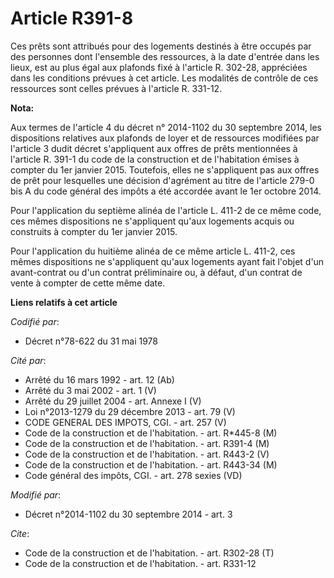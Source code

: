 # Article R391-8

Ces prêts sont attribués pour des logements destinés à être occupés par des personnes dont l'ensemble des ressources, à la
date d'entrée dans les lieux, est au plus égal aux plafonds fixé à l'article R. 302-28, appréciées dans les conditions
prévues à cet article. Les modalités de contrôle de ces ressources sont celles prévues à l'article R. 331-12.

**Nota:**

Aux termes de l'article 4 du décret n° 2014-1102 du 30 septembre 2014, les dispositions relatives aux plafonds de loyer et de
ressources modifiées par l'article 3 dudit décret s'appliquent aux offres de prêts mentionnées à l'article R. 391-1 du code
de la construction et de l'habitation émises à compter du 1er janvier 2015. Toutefois, elles ne s'appliquent pas aux offres
de prêt pour lesquelles une décision d'agrément au titre de l'article 279-0 bis A du code général des impôts a été accordée
avant le 1er octobre 2014.

Pour l'application du septième alinéa de l'article L. 411-2 de ce même code, ces mêmes dispositions ne s'appliquent qu'aux
logements acquis ou construits à compter du 1er janvier 2015.

Pour l'application du huitième alinéa de ce même article L. 411-2, ces mêmes dispositions ne s'appliquent qu'aux logements
ayant fait l'objet d'un avant-contrat ou d'un contrat préliminaire ou, à défaut, d'un contrat de vente à compter de cette
même date.

**Liens relatifs à cet article**

_Codifié par_:

  - Décret n°78-622 du 31 mai 1978

_Cité par_:

  - Arrêté du 16 mars 1992 - art. 12 (Ab)
  - Arrêté du 3 mai 2002 - art. 1 (V)
  - Arrêté du 29 juillet 2004 - art. Annexe I (V)
  - Loi n°2013-1279 du 29 décembre 2013 - art. 79 (V)
  - CODE GENERAL DES IMPOTS, CGI. - art. 257 (V)
  - Code de la construction et de l'habitation. - art. R*445-8 (M)
  - Code de la construction et de l'habitation. - art. R391-4 (M)
  - Code de la construction et de l'habitation. - art. R443-2 (V)
  - Code de la construction et de l'habitation. - art. R443-34 (M)
  - Code général des impôts, CGI. - art. 278 sexies (VD)

_Modifié par_:

  - Décret n°2014-1102 du 30 septembre 2014 - art. 3

_Cite_:

  - Code de la construction et de l'habitation. - art. R302-28 (T)
  - Code de la construction et de l'habitation. - art. R331-12

